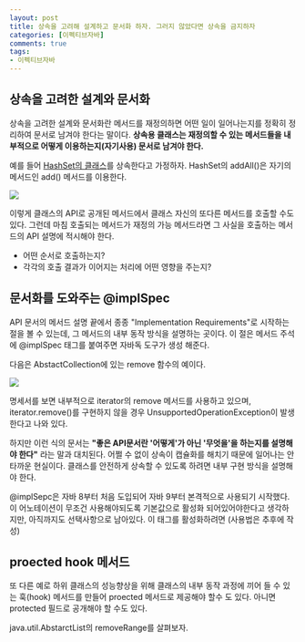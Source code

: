 ```yaml
---
layout: post
title: 상속을 고려해 설계하고 문서화 하자. 그러지 않았다면 상속을 금지하자
categories: [이펙티브자바]
comments: true 
tags:
- 이펙티브자바
---
```




## 상속을 고려한 설계와 문서화

상속을 고려한 설계와 문서화란 메서드를 재정의하면 어떤 일이 일어나는지를 정확히 정리하여 문서로 남겨야 한다는 말이다. **상속용 클래스는 재정의할 수 있는 메서드들을 내부적으로 어떻게 이용하는지(자기사용) 문서로 남겨야 한다.**

예를 들어 <u>HashSet의 클래스</u>를 상속한다고 가정하자. HashSet의 addAll()은 자기의 메서드인 add() 메서드를 이용한다.

![]({{site.url}}/images/item19/hash.png)

이렇게 클래스의 API로 공개된 메서드에서 클래스 자신의 또다른 메서드를 호출할 수도 있다. 그런데 마침 호출되는 메서드가 재정의 가능 메서드라면 그 사실을 호출하는 메서드의 API 설명에 적시해야 한다. 

- 어떤 순서로 호출하는지?
- 각각의 호출 결과가 이어지는 처리에 어떤 영향을 주는지?

## 문서화를 도와주는 @implSpec

API 문서의 메서드 설명 끝에서 종종 "Implementation Requirements"로 시작하는 절을 볼 수 있는데, 그 메서드의 내부 동작 방식을 설명하는 곳이다. 이 절은 메서드 주석에 @implSpec 태그를 붙여주면 자바독 도구가 생성 해준다.

다음은 AbstactCollection에 있는 remove 함수의 예이다.

![]({{site.url}}/images/item19/AbstactCollection.png)

명세서를 보면 내부적으로 iterator의 remove 메서드를 사용하고 있으며, iterator.remove()를 구현하지 않을 경우 UnsupportedOperationException이 발생한다고 나와 있다.

하지만 이런 식의 문서는 **"좋은 API문서란 '어떻게'가 아닌 '무엇을'을 하는지를 설명해야 한다"** 라는 말과 대치된다. 어쩔 수 없이 상속이 캡슐화를 해치기 때문에 일어나는 안타까운 현실이다. 클래스를 안전하게 상속할 수 있도록 하려면 내부 구현 방식을 설명해야 한다.

@implSepc은 자바 8부터 처음 도입되어 자바 9부터 본격적으로 사용되기 시작했다. 이 어노테이션이 무조건 사용해야되도록 기본값으로 활성화 되어있어야한다고 생각하지만, 아직까지도 선택사항으로 남아있다. 이 태그를 활성화하려면 (사용법은 추후에 작성)



## proected hook 메서드

또 다른 예로 하위 클래스의 성능향상을 위해 클래스의 내부 동작 과정에 끼어 들 수 있는 훅(hook) 메서드를 만들어 proected 메서드로 제공해야 할수 도 있다. 아니면 protected 필드로 공개해야 할 수도 있다.

java.util.AbstarctList의 removeRange를 살펴보자.

